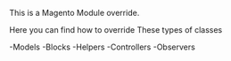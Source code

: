 This is a Magento Module override. 

Here you can find how to override These types of classes

-Models
-Blocks
-Helpers
-Controllers
-Observers
